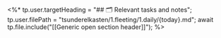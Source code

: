 <%*
tp.user.targetHeading = "## 🗂️ Relevant tasks and notes";
tp.user.filePath = "tsunderelkasten/1.fleeting/1.daily/{today}.md";
await tp.file.include("[[Generic open section header]]");
%>